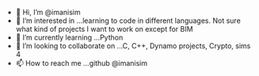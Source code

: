 - 👋 Hi, I’m @imanisim
- 👀 I’m interested in ...learning to code in different languages. Not sure what kind of projects I want to work on except for BIM 
- 🌱 I’m currently learning ...Python
- 💞️ I’m looking to collaborate on ...C, C++, Dynamo projects, Crypto, sims 4
- 📫 How to reach me ...github @imanisim

<!---
imanisim/imanisim is a ✨ special ✨ repository because its `README.md` (this file) appears on your GitHub profile.
You can click the Preview link to take a look at your changes.
--->
